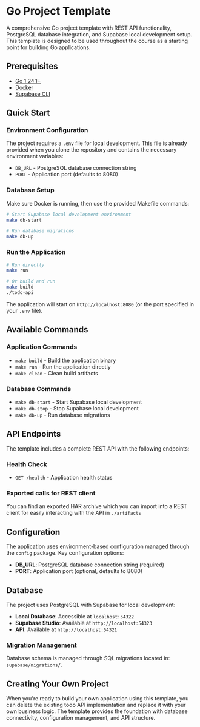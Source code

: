 # Go Project Template

A comprehensive Go project template with REST API functionality, PostgreSQL database integration, and Supabase local development setup. This template is designed to be used throughout the course as a starting point for building Go applications.

## Prerequisites

- [Go 1.24.1+](https://golang.org/dl/)
- [Docker](https://www.docker.com/get-started)
- [Supabase CLI](https://supabase.com/docs/guides/cli)

## Quick Start

### Environment Configuration

The project requires a `.env` file for local development. This file is already provided when you clone the repository and contains the necessary environment variables:

- `DB_URL` - PostgreSQL database connection string
- `PORT` - Application port (defaults to 8080)

### Database Setup

Make sure Docker is running, then use the provided Makefile commands:

```bash
# Start Supabase local development environment
make db-start

# Run database migrations
make db-up
```

### Run the Application

```bash
# Run directly
make run

# Or build and run
make build
./todo-api
```

The application will start on `http://localhost:8080` (or the port specified in your `.env` file).

## Available Commands

### Application Commands

- `make build` - Build the application binary
- `make run` - Run the application directly
- `make clean` - Clean build artifacts

### Database Commands

- `make db-start` - Start Supabase local development
- `make db-stop` - Stop Supabase local development
- `make db-up` - Run database migrations

## API Endpoints

The template includes a complete REST API with the following endpoints:

### Health Check

- `GET /health` - Application health status

### Exported calls for REST client

You can find an exported HAR archive which you can import into a REST client for easily interacting with the API in `./artifacts`

## Configuration

The application uses environment-based configuration managed through the `config` package. Key configuration options:

- **DB_URL**: PostgreSQL database connection string (required)
- **PORT**: Application port (optional, defaults to 8080)

## Database

The project uses PostgreSQL with Supabase for local development:

- **Local Database**: Accessible at `localhost:54322`
- **Supabase Studio**: Available at `http://localhost:54323`
- **API**: Available at `http://localhost:54321`

### Migration Management

Database schema is managed through SQL migrations located in: `supabase/migrations/`.

## Creating Your Own Project

When you're ready to build your own application using this template, you can delete the existing todo API implementation and replace it with your own business logic. The template provides the foundation with database connectivity, configuration management, and API structure.
